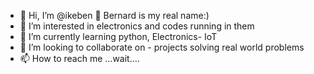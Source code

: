 - 👋 Hi, I’m @ikeben
    🦾 Bernard is my real name:)
- 👀 I’m interested in electronics and codes running in them
- 🌱 I’m currently learning python, Electronics- IoT
- 💞️ I’m looking to collaborate on - projects solving real world problems
- 📫 How to reach me ...wait....

<!---
ikeben/ikeben is a ✨ special ✨ repository because its `README.md` (this file) appears on your GitHub profile.
You can click the Preview link to take a look at your changes.
--->
